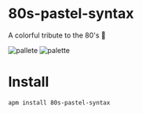 # 80s-pastel-syntax
A colorful tribute to the 80's :blue_heart:

![pallete](https://raw.githubusercontent.com/Kelvinrr/80s-pastel-syntax/master/pallette.png)
![palette](https://raw.githubusercontent.com/Kelvinrr/80s-pastel-syntax/master/80s%20pattern.png)

# Install

```console
apm install 80s-pastel-syntax
```
